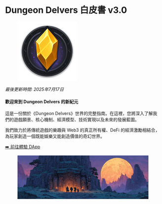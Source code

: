 # Dungeon Delvers 白皮書 v3.0

<figure><img src=".gitbook/assets/logo-192x192.png" alt=""><figcaption></figcaption></figure>

_最後更新時間: 2025年7月17日_

#### 歡迎來到 Dungeon Delvers 的新紀元

這是一份關於《Dungeon Delvers》世界的完整指南。在這裡，您將深入了解我們的遊戲願景、核心機制、經濟模型、技術實現以及未來的發展藍圖。

我們致力於將傳統遊戲的樂趣與 Web3 的真正所有權、DeFi 的經濟激勵相結合，為玩家創造一個既能娛樂又能創造價值的奇幻世界。

[➡️ 前往體驗 DApp](https://www.dungeondelvers.xyz)

<figure><img src=".gitbook/assets/cover-1200x400.png" alt=""><figcaption></figcaption></figure>
